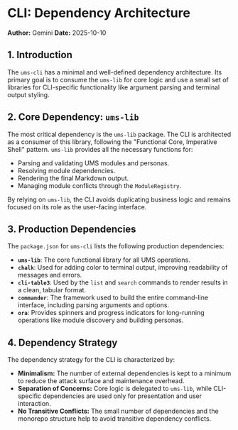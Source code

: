 # CLI: Dependency Architecture

**Author:** Gemini
**Date:** 2025-10-10

## 1. Introduction

The `ums-cli` has a minimal and well-defined dependency architecture. Its primary goal is to consume the `ums-lib` for core logic and use a small set of libraries for CLI-specific functionality like argument parsing and terminal output styling.

## 2. Core Dependency: `ums-lib`

The most critical dependency is the `ums-lib` package. The CLI is architected as a consumer of this library, following the "Functional Core, Imperative Shell" pattern. `ums-lib` provides all the necessary functions for:

*   Parsing and validating UMS modules and personas.
*   Resolving module dependencies.
*   Rendering the final Markdown output.
*   Managing module conflicts through the `ModuleRegistry`.

By relying on `ums-lib`, the CLI avoids duplicating business logic and remains focused on its role as the user-facing interface.

## 3. Production Dependencies

The `package.json` for `ums-cli` lists the following production dependencies:

*   **`ums-lib`**: The core functional library for all UMS operations.
*   **`chalk`**: Used for adding color to terminal output, improving readability of messages and errors.
*   **`cli-table3`**: Used by the `list` and `search` commands to render results in a clean, tabular format.
*   **`commander`**: The framework used to build the entire command-line interface, including parsing arguments and options.
*   **`ora`**: Provides spinners and progress indicators for long-running operations like module discovery and building personas.

## 4. Dependency Strategy

The dependency strategy for the CLI is characterized by:

*   **Minimalism:** The number of external dependencies is kept to a minimum to reduce the attack surface and maintenance overhead.
*   **Separation of Concerns:** Core logic is delegated to `ums-lib`, while CLI-specific dependencies are used only for presentation and user interaction.
*   **No Transitive Conflicts:** The small number of dependencies and the monorepo structure help to avoid transitive dependency conflicts.

